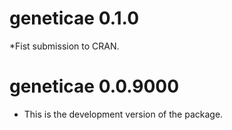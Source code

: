 # geneticae 0.1.0

*Fist submission to CRAN.

# geneticae 0.0.9000

* This is the development version of the package.
